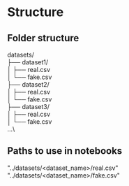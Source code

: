 # Structure

## Folder structure

datasets/\
├── dataset1/\
│ ├── real.csv\
│ └── fake.csv\
├── dataset2/\
│ ├── real.csv\
│ └── fake.csv\
├── dataset3/\
│ ├── real.csv\
│ └── fake.csv\
...\


## Paths to use in notebooks
"../datasets/<dataset_name>/real.csv"\
"../datasets/<dataset_name>/fake.csv"
